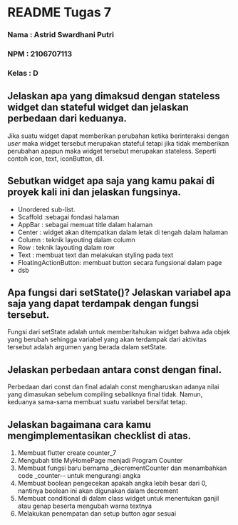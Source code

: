 # README Tugas 7
### Nama : Astrid Swardhani Putri
### NPM : 2106707113
### Kelas : D


## Jelaskan apa yang dimaksud dengan stateless widget dan stateful widget dan jelaskan perbedaan dari keduanya.
Jika suatu widget dapat memberikan perubahan ketika berinteraksi dengan _user_ maka widget tersebut merupakan stateful tetapi jika tidak memberikan perubahan apapun maka widget tersebut merupakan stateless. Seperti contoh icon, text, iconButton, dll.

## Sebutkan widget apa saja yang kamu pakai di proyek kali ini dan jelaskan fungsinya.
* Unordered sub-list.
* Scaffold :sebagai fondasi halaman
* AppBar : sebagai memuat title dalam halaman
* Center : widget akan ditempatkan dalam letak di tengah dalam halaman
* Column : teknik layouting dalam column
* Row : teknik layouting dalam row
* Text : membuat text dan melakukan styling pada text
* FloatingActionButton: membuat button secara fungsional dalam page
* dsb

## Apa fungsi dari setState()? Jelaskan variabel apa saja yang dapat terdampak dengan fungsi tersebut.
Fungsi dari setState adalah untuk memberitahukan widget bahwa ada objek yang berubah sehingga variabel yang akan terdampak dari aktivitas tersebut adalah argumen yang berada dalam setState.

## Jelaskan perbedaan antara const dengan final.
Perbedaan dari const dan final adalah const mengharuskan adanya nilai yang dimasukan sebelum compiling sebaliknya final tidak. Namun, keduanya sama-sama membuat suatu variabel bersifat tetap.

## Jelaskan bagaimana cara kamu mengimplementasikan checklist di atas.
1. Membuat flutter create counter_7
2. Mengubah title MyHomePage menjadi Program Counter
3. Membuat fungsi baru bernama _decrementCounter dan menambahkan code _counter-- untuk mengurangi angka
4. Membuat boolean pengecekan apakah angka lebih besar dari 0, nantinya boolean ini akan digunakan dalam decrement
5. Membuat conditional di dalam class widget untuk menentukan ganjil atau genap beserta mengubah warna textnya
6. Melakukan penempatan dan setup button agar sesuai
